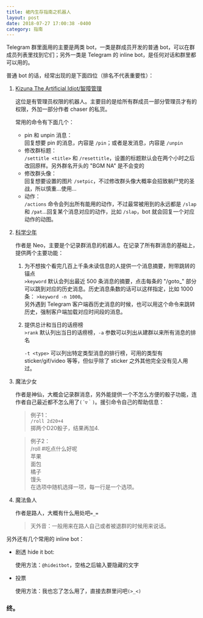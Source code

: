 ```yaml
---
title: 裙内生存指南之机器人
layout: post
date: 2018-07-27 17:00:38 -0400
category: 指南
---
```


Telegram 群里面用的主要是两类 bot，一类是群成员开发的普通 bot，可以在群成员列表里找到它们；另外一类是 Telegram 的 inline bot，是任何对话和群里都可以用的。

普通 bot 的话，经常出现的是下面四位（排名不代表重要性）：

1. [Kizuna The Artificial Idiot/智障管理](https://github.com/2syume/ChaserAIBot)

    这位是有管理员权限的机器人。主要目的是给所有群成员一部分管理员才有的权限，外加一部分作者 chaser 的私货。
    
    常用的命令有下面几个：
    - pin 和 unpin 消息：  
      回复想要 pin 的消息，内容是 `/pin`；或者是发消息，内容是 `/unpin`
    - 修改群标题：  
      `/settitle <title>` 和 `/resettitle`，设置的标题默认会在两个小时之后改回原样。另外群名开头的 "BGM NA" 是不会变的
    - 修改群头像：  
      回复想要设置的图片 `/setpic`，不过修改群头像大概率会招致躺尸党的圣战，所以慎重…使用…
    - 动作：  
      `/actions` 命令会列出所有能用的动作，不过最常被用到的永远都是 `/slap` 和 `/pat`…回复某个消息对应的动作，比如 `/slap`，bot 就会回复一个对应动作的动图。

2. [科学少年](https://github.com/2syume/ChatContentAnalysis)

    作者是 Neo，主要是个记录群消息的机器人。在记录了所有群消息的基础上，提供两个主要功能：

    1. 为不想挨个看完几百上千条未读信息的人提供一个消息摘要，附带跳转的锚点  
       `>keyword` 默认会列出最近 500 条消息的摘要，点击每条的 "/goto_" 部分可以跳到对应的历史消息。历史消息条数的话可以这样指定，比如 1000 条： `>keyword -n 1000`。  
       另外遇到 Telegram 客户端吞历史消息的时候，也可以用这个命令来跳转历史，强制客户端加载对应时间段的消息。
     
    2. 提供总计和当日的话痨榜  
       `>rank` 默认列出当日的话痨榜，`-a` 参数可以列出从建群以来所有消息的排名

       `-t <type>` 可以列出特定类型消息的排行榜，可用的类型有 sticker/gif/video 等等，但似乎除了 sticker 之外其他完全没有见人用过。

3. 魔法少女

    作者是神仙，大概会记录群消息，另外能提供一个不怎么方便的骰子功能，连作者自己最近都不怎么用了`(´▽｀)`。援引命令自己的帮助信息：
  
    >例子1：  
    `/roll 2d20+4`  
    掷两个D20骰子，结果再加4.

    >例子2：  
    /roll #吃点什么好呢  
    苹果  
    面包  
    橘子  
    馒头  
    在选项中随机选择一项，每一行是一个选项。
  
4. 魔法鱼人

   作者是路人，大概有什么用处吧`=_=`
   
   > 天外音：一般用来在路人自己或者被退群的时候用来说话。

另外还有几个常用的 inline bot：

- 剧透 hide it bot:

  使用方法：`@hideitbot`，空格之后输入要隐藏的文字
  
- 投票 

  使用方法：我也忘了怎么用了，直接去群里问吧`(>_<)`

### 终。
